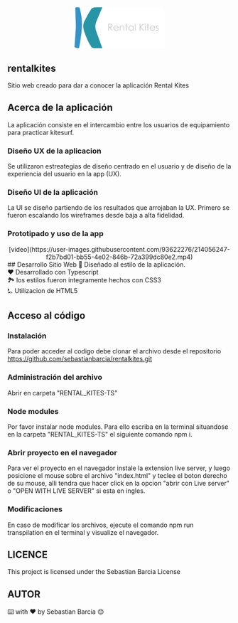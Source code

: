 <div align="center">
    <img width="40%" src ="/public/images/logo-readme.svg">
</div>

## rentalkites
Sitio web creado para dar a conocer la aplicación Rental Kites

## Acerca de la aplicación
La aplicación consiste en el intercambio entre los usuarios de equipamiento para practicar kitesurf.

### Diseño UX de la aplicacion 
Se utilizaron estreategias de diseño centrado en el usuario y de diseño de la experiencia del usuario en la app (UX). 

### Diseño UI de la aplicación
La UI se diseño partiendo de los resultados que arrojaban la UX. Primero se fueron escalando los wireframes desde baja a alta fidelidad.

### Prototipado y uso de la app

<div align="center">
    [video](https://user-images.githubusercontent.com/93622276/214056247-f2b7bd01-bb55-4e02-846b-72a399dc80e2.mp4)
</div>
## Desarrollo Sitio Web
📱 Diseñado al estilo de la aplicación. <br>
❤️ Desarrollado con Typescript<br>
🏞️ los estilos fueron integramente hechos con CSS3 <br>
⛡ Utilizacion de HTML5 <br>

## Acceso al código

### Instalación
Para poder acceder al codigo debe clonar el archivo desde el repositorio https://github.com/sebastianbarcia/rentalkites.git

### Administración del archivo  
Abrir en carpeta "RENTAL_KITES-TS"

### Node modules
Por favor instalar node modules. Para ello escriba en la terminal situandose en la carpeta "RENTAL_KITES-TS" el siguiente comando npm i.

### Abrir proyecto en el navegador
Para ver el proyecto en el navegador instale la extension live server, y luego posicione el mouse sobre el archivo "index.html" y teclee el boton derecho de su mouse, alli tendra que hacer click en la opcion "abrir con Live server" o "OPEN WITH LIVE SERVER" si esta en ingles.

### Modificaciones
En caso de modificar los archivos, ejecute el comando npm run transpilation en el terminal y visualize el navegador.

## LICENCE 
This project is licensed under the Sebastian Barcia License 

## AUTOR
⌨️ with ❤️ by Sebastian Barcia 😊


